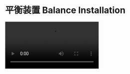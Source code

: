 # 平衡装置 Balance Installation

<video src="demo2.mp4" preview-src="demo2-1.jpg"/>
<!-- <video src="demo1.mp4" preview-src="demo1-1.jpeg"/>-->

## 项目概述 {collapsible="true"}


- 本项目旨在创建一个有关生态平衡的交互装置。
- 装置以一个三自由度（3DOF）球体定位系统为主，创造出一个**不稳定的平衡状态**。
- 通过参与者的重心交互，体现**人的平衡与自然的平衡地协调**，打破平衡易，恢复平衡难的生态主题。

## 设计理念 {collapsible="true"}

- 我们的设计理念是以人的行为和自然平衡的**共振**为中心，通过人的交互行为影响装置的平衡，同时也是对生态平衡的直观诠释。
- 我们希望通过这个装置，传达出一个信息： **一个人可以轻易打破平衡，但恢复平衡需要多人的共同努力。**


## 交互机制 {collapsible="true"}

- **静息状态**：装置处于无人接近时，球体将以稳定的轨迹运动，同时装置将输出表示稳定轨迹的图像。
- **动态交互**：当有参与者接近装置，球体会开始以不稳定的轨迹运动，同时装置将输出表示紊乱轨迹的图像。
- **平衡控制**：参与者站立在感压板上，通过调整感压板上的重心，参与者可以控制平衡板的偏转。
- **多人协作**：该模式下,需要两名参与者协力，将球体引导至平衡板中心的位置。
- **失败与重试**：如果参与者未能成功导向，球体将从平衡板边缘滑落，沿轨道滑出。此时，参与者需要重新将球体放置在平衡板上并再次尝试。
- **成功与反馈**：一旦参与者成功地将球体导向至平衡板中心，装置将回归静息状态，记录并输出参与者调整球体至平衡的轨迹，作为成功的纪念并赠予参与者。
- **装置重置**：在参与者离开后，平衡板将重新回到初始状态，球体也将返回至规律运行的轨迹。

这一系列的交互设计旨在通过参与者的体验，更好地理解和感受生态平衡的重要性和脆弱性。
## 技术实现 {collapsible="true"}

1. **装置主体**：装置主体为一个自平衡盘，使用步进电机或舵机实现两轴翻转，模拟"不平衡"状态。在进入不平衡状态后，通过编程实现装置的缓慢回正。
2. **平衡实现**：通过视觉追踪小球轨迹，实现对小球运动轨迹的精确控制，同时收集小球运动轨迹的路径。
3.  **基于PID的控制系统**：我们将使用基于PID的控制系统来实现精确控制。
4. **视觉追踪小球轨迹**：通过视觉追踪小球轨迹，实现对小球运动轨迹的精确控制，同时收集小球运动轨迹的路径。
5. **交互实现**：装置设有压力板，参与者通过控制自身的重心在左右脚之间交换，对应压力板识别出不同的压力大小，进而为平衡板对应的轴向添加偏转。
6. **双人合作**：装置会设置为需要双人才能启动，参与者各自控制一轴，控制的轴向垂直于面向方向，以实现重心偏向左右脚，对应平衡板左右倾斜的效果。

---

## Part

| Part            | Detail                              |
|-----------------|-------------------------------------|
| **开发Develop**   | [Dev](Dev.md)                       |
| **结构Structure** | [Structure](Hardware.md)            |
| **美术Art**       | [Art](Art.md)                       |
| **安排Schedule**  | [Schedule](Schedule.md)             |


